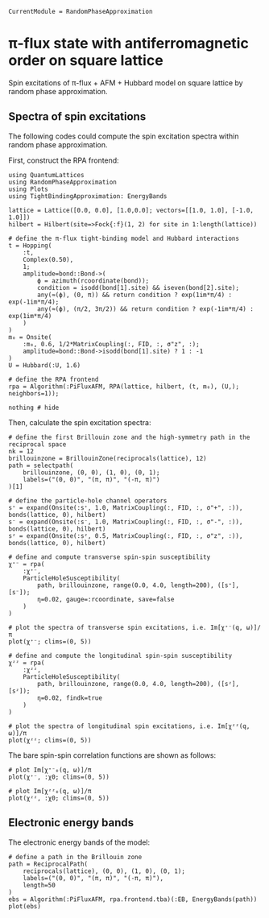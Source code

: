```@meta
CurrentModule = RandomPhaseApproximation
```

# π-flux state with antiferromagnetic order on square lattice

Spin excitations of π-flux + AFM + Hubbard model on square lattice by random phase approximation.

## Spectra of spin excitations

The following codes could compute the spin excitation spectra within random phase approximation.

First, construct the RPA frontend:
```@example piflux
using QuantumLattices 
using RandomPhaseApproximation
using Plots
using TightBindingApproximation: EnergyBands

lattice = Lattice([0.0, 0.0], [1.0,0.0]; vectors=[[1.0, 1.0], [-1.0, 1.0]])
hilbert = Hilbert(site=>Fock{:f}(1, 2) for site in 1:length(lattice))

# define the π-flux tight-binding model and Hubbard interactions
t = Hopping(
    :t,
    Complex(0.50),
    1;
    amplitude=bond::Bond->(
        ϕ = azimuth(rcoordinate(bond));
        condition = isodd(bond[1].site) && iseven(bond[2].site);
        any(≈(ϕ), (0, π)) && return condition ? exp(1im*π/4) : exp(-1im*π/4);
        any(≈(ϕ), (π/2, 3π/2)) && return condition ? exp(-1im*π/4) : exp(1im*π/4)
    )
)
m₀ = Onsite(
    :m₀, 0.6, 1/2*MatrixCoupling(:, FID, :, σ"z", :);
    amplitude=bond::Bond->isodd(bond[1].site) ? 1 : -1
)
U = Hubbard(:U, 1.6)

# define the RPA frontend
rpa = Algorithm(:PiFluxAFM, RPA(lattice, hilbert, (t, m₀), (U,); neighbors=1));

nothing # hide
```

Then, calculate the spin excitation spectra:
```@example piflux
# define the first Brillouin zone and the high-symmetry path in the reciprocal space
nk = 12
brillouinzone = BrillouinZone(reciprocals(lattice), 12)
path = selectpath(
    brillouinzone, (0, 0), (1, 0), (0, 1);
    labels=("(0, 0)", "(π, π)", "(-π, π)")
)[1]

# define the particle-hole channel operators
s⁺ = expand(Onsite(:s⁺, 1.0, MatrixCoupling(:, FID, :, σ"+", :)), bonds(lattice, 0), hilbert)
s⁻ = expand(Onsite(:s⁻, 1.0, MatrixCoupling(:, FID, :, σ"-", :)), bonds(lattice, 0), hilbert)
sᶻ = expand(Onsite(:sᶻ, 0.5, MatrixCoupling(:, FID, :, σ"z", :)), bonds(lattice, 0), hilbert)

# define and compute transverse spin-spin susceptibility
χ⁺⁻ = rpa(
    :χ⁺⁻,
    ParticleHoleSusceptibility(
        path, brillouinzone, range(0.0, 4.0, length=200), ([s⁺], [s⁻]);
        η=0.02, gauge=:rcoordinate, save=false
    )
)

# plot the spectra of transverse spin excitations, i.e. Im[χ⁺⁻(q, ω)]/π
plot(χ⁺⁻; clims=(0, 5))
```

```@example piflux
# define and compute the longitudinal spin-spin susceptibility
χᶻᶻ = rpa(
    :χᶻᶻ,
    ParticleHoleSusceptibility(
        path, brillouinzone, range(0.0, 4.0, length=200), ([sᶻ], [sᶻ]);
        η=0.02, findk=true
    )
)

# plot the spectra of longitudinal spin excitations, i.e. Im[χᶻᶻ(q, ω)]/π
plot(χᶻᶻ; clims=(0, 5))
```

The bare spin-spin correlation functions are shown as follows:
```@example piflux
# plot Im[χ⁺⁻₀(q, ω)]/π
plot(χ⁺⁻, :χ0; clims=(0, 5))
```

```@example piflux
# plot Im[χᶻᶻ₀(q, ω)]/π
plot(χᶻᶻ, :χ0; clims=(0, 5))
```

## Electronic energy bands

The electronic energy bands of the model:

```@example piflux
# define a path in the Brillouin zone
path = ReciprocalPath(
    reciprocals(lattice), (0, 0), (1, 0), (0, 1);
    labels=("(0, 0)", "(π, π)", "(-π, π)"),
    length=50
)
ebs = Algorithm(:PiFluxAFM, rpa.frontend.tba)(:EB, EnergyBands(path))
plot(ebs)
```
